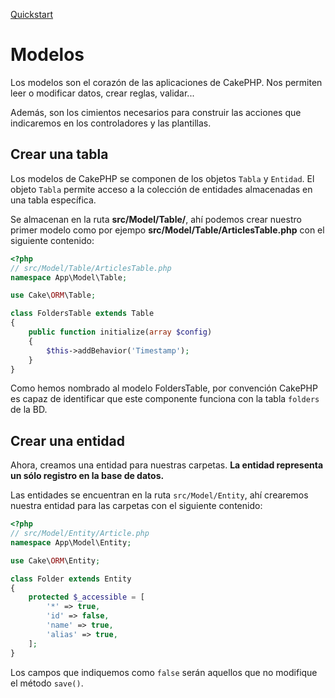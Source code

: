 [Quickstart](https://book.cakephp.org/3.0/en/quickstart.html#creating-our-first-model)

# Modelos

Los modelos son el corazón de las aplicaciones de CakePHP. Nos permiten leer o modificar datos, crear reglas, validar...

Además, son los cimientos necesarios para construir las acciones que indicaremos en los controladores y las plantillas.

## Crear una tabla

Los modelos de CakePHP se componen de los objetos `Tabla` y `Entidad`. El objeto `Tabla` permite acceso a la colección de entidades almacenadas en una tabla específica.

Se almacenan en la ruta **src/Model/Table/**, ahí podemos crear nuestro primer modelo como por ejempo **src/Model/Table/ArticlesTable.php** con el siguiente contenido:

```php
<?php
// src/Model/Table/ArticlesTable.php
namespace App\Model\Table;

use Cake\ORM\Table;

class FoldersTable extends Table
{
    public function initialize(array $config)
    {
        $this->addBehavior('Timestamp');
    }
}
```

Como hemos nombrado al modelo FoldersTable, por convención CakePHP es capaz de identificar que este componente funciona con la tabla `folders` de la BD.

## Crear una entidad

Ahora, creamos una entidad para nuestras carpetas. **La entidad representa un sólo registro en la base de datos.**

Las entidades se encuentran en la ruta `src/Model/Entity`, ahí crearemos nuestra entidad para las carpetas con el siguiente contenido:

```php
<?php
// src/Model/Entity/Article.php
namespace App\Model\Entity;

use Cake\ORM\Entity;

class Folder extends Entity
{
    protected $_accessible = [
        '*' => true,
        'id' => false,
        'name' => true,
        'alias' => true,
    ];
}
```

Los campos que indiquemos como `false` serán aquellos que no modifique el método `save()`.